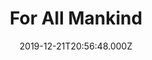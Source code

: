 ---
title: "For All Mankind"
year: 2019
date: 2019-12-21T20:56:48.000Z
permalink: /almanac/tv/2019-12-21-for-all-mankind/index.html
season: 1
rating: 3
tmdbid: 87917
---